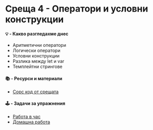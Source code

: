 # Среща 4 - Оператори и условни конструкции

#### 💡 - Какво разгледахме днес
- Аритметични оператори
- Логически оператори
- Условни конструкции
- Разлика между let и var
- Темплейтни стрингове

 #### 📚 - Ресурси и материали
<!-- - [Видео от срещата](https://www.youtube.com/watch?v=kv2_SK9K_qg&list=PLyZOguednhL5s3LH63o1q8CHhfNk4kvf1&index=4) -->
- [Сорс код от срещата](./source/)

 #### 🕹️ - Задачи за упражнения
- [Работа в час](./cw/README.md)
- [Домашна работа](./hw/README.md)
